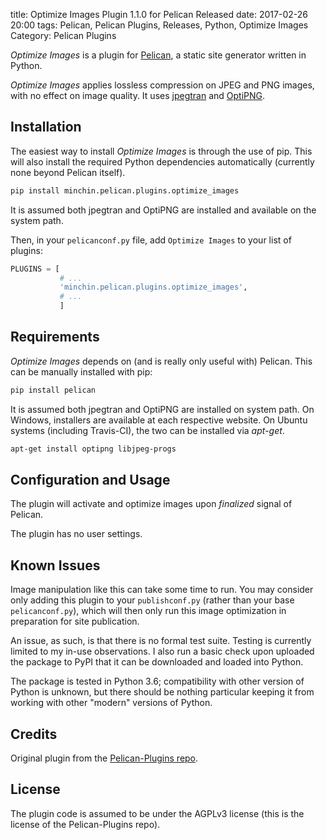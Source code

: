 title: Optimize Images Plugin 1.1.0 for Pelican Released
date: 2017-02-26 20:00
tags: Pelican, Pelican Plugins, Releases, Python, Optimize Images
Category: Pelican Plugins

*Optimize Images* is a plugin for [Pelican](http://docs.getpelican.com/), a
static site generator written in Python.

*Optimize Images* applies lossless compression on JPEG and PNG images, with no
effect on image quality. It uses [jpegtran](http://jpegclub.org/jpegtran/) and
[OptiPNG](http://optipng.sourceforge.net/).
<!-- read more -->

## Installation

The easiest way to install *Optimize Images* is through the use of pip. This
will also install the required Python dependencies automatically (currently
none beyond Pelican itself).

~~~sh
pip install minchin.pelican.plugins.optimize_images
~~~

It is assumed both jpegtran and OptiPNG are installed and available on the
system path.

Then, in your ``pelicanconf.py`` file, add ``Optimize Images`` to your list of
plugins:

~~~python
PLUGINS = [
           # ...
           'minchin.pelican.plugins.optimize_images',
           # ...
           ]
~~~

## Requirements

*Optimize Images* depends on (and is really only useful with) Pelican. This can
be manually installed with pip:

~~~sh
pip install pelican
~~~

It is assumed both jpegtran and OptiPNG are installed on system path. On
Windows, installers are available at each respective website. On Ubuntu systems
(including Travis-CI), the two can be installed via *apt-get*.

~~~sh
apt-get install optipng libjpeg-progs
~~~

## Configuration and Usage

The plugin will activate and optimize images upon *finalized* signal of
Pelican.

The plugin has no user settings.

## Known Issues

Image manipulation like this can take some time to run. You may consider only
adding this plugin to your `publishconf.py` (rather than your base
`pelicanconf.py`), which will then only run this image optimization in
preparation for site publication.

An issue, as such, is that there is no formal test suite. Testing is currently
limited to my in-use observations. I also run a basic check upon uploaded the
package to PyPI that it can be downloaded and loaded into Python.

The package is tested in Python 3.6; compatibility with other version of Python
is unknown, but there should be nothing particular keeping it from working with
other "modern" versions of Python.

## Credits

Original plugin from the [Pelican-Plugins
repo](https://github.com/getpelican/pelican-plugins).

## License

The plugin code is assumed to be under the AGPLv3 license (this is the
license of the Pelican-Plugins repo).
